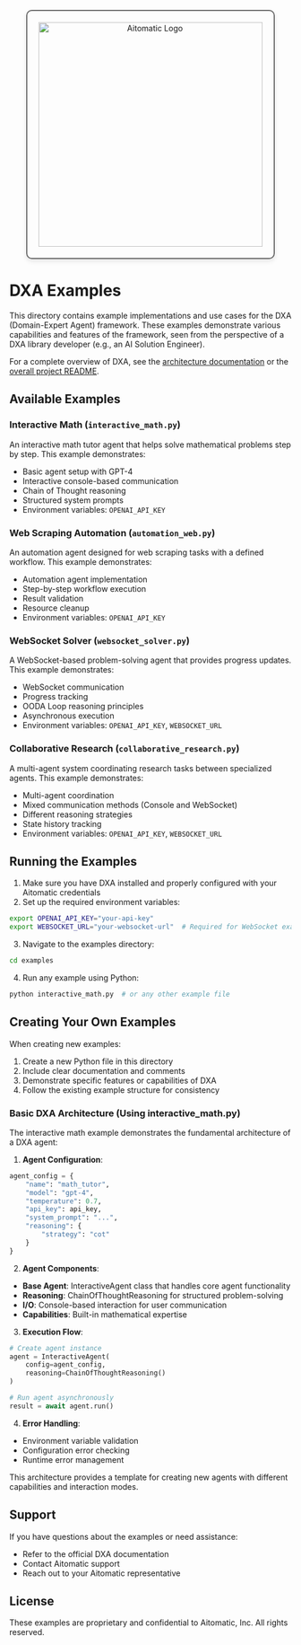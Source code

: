 <p align="center">
  <img src="https://cdn.prod.website-files.com/62a10970901ba826988ed5aa/62d942adcae82825089dabdb_aitomatic-logo-black.png" alt="Aitomatic Logo" width="400" style="border: 2px solid #666; border-radius: 10px; padding: 20px; box-shadow: 0 4px 8px rgba(0,0,0,0.1);"/>
</p>

# DXA Examples

This directory contains example implementations and use cases for the DXA (Domain-Expert Agent) framework. These examples demonstrate various capabilities and features of the framework, seen from the perspective of a DXA library developer (e.g., an AI Solution Engineer).

For a complete overview of DXA, see the [architecture documentation](../dxa/README.md) or the [overall project README](../README.md).

## Available Examples

### Interactive Math (`interactive_math.py`)
An interactive math tutor agent that helps solve mathematical problems step by step. This example demonstrates:
- Basic agent setup with GPT-4
- Interactive console-based communication
- Chain of Thought reasoning
- Structured system prompts
- Environment variables: `OPENAI_API_KEY`

### Web Scraping Automation (`automation_web.py`)
An automation agent designed for web scraping tasks with a defined workflow. This example demonstrates:
- Automation agent implementation
- Step-by-step workflow execution
- Result validation
- Resource cleanup
- Environment variables: `OPENAI_API_KEY`

### WebSocket Solver (`websocket_solver.py`)
A WebSocket-based problem-solving agent that provides progress updates. This example demonstrates:
- WebSocket communication
- Progress tracking
- OODA Loop reasoning principles
- Asynchronous execution
- Environment variables: `OPENAI_API_KEY`, `WEBSOCKET_URL`

### Collaborative Research (`collaborative_research.py`)
A multi-agent system coordinating research tasks between specialized agents. This example demonstrates:
- Multi-agent coordination
- Mixed communication methods (Console and WebSocket)
- Different reasoning strategies
- State history tracking
- Environment variables: `OPENAI_API_KEY`, `WEBSOCKET_URL`

## Running the Examples

1. Make sure you have DXA installed and properly configured with your Aitomatic credentials
2. Set up the required environment variables:
```bash
export OPENAI_API_KEY="your-api-key"
export WEBSOCKET_URL="your-websocket-url"  # Required for WebSocket examples
```
3. Navigate to the examples directory:
```bash
cd examples
```
4. Run any example using Python:
```bash
python interactive_math.py  # or any other example file
```

## Creating Your Own Examples

When creating new examples:
1. Create a new Python file in this directory
2. Include clear documentation and comments
3. Demonstrate specific features or capabilities of DXA
4. Follow the existing example structure for consistency

### Basic DXA Architecture (Using interactive_math.py)

The interactive math example demonstrates the fundamental architecture of a DXA agent:

1. **Agent Configuration**:
```python
agent_config = {
    "name": "math_tutor",
    "model": "gpt-4",
    "temperature": 0.7,
    "api_key": api_key,
    "system_prompt": "...",
    "reasoning": {
        "strategy": "cot"
    }
}
```

2. **Agent Components**:
- **Base Agent**: InteractiveAgent class that handles core agent functionality
- **Reasoning**: ChainOfThoughtReasoning for structured problem-solving
- **I/O**: Console-based interaction for user communication
- **Capabilities**: Built-in mathematical expertise

3. **Execution Flow**:
```python
# Create agent instance
agent = InteractiveAgent(
    config=agent_config,
    reasoning=ChainOfThoughtReasoning()
)

# Run agent asynchronously
result = await agent.run()
```

4. **Error Handling**:
- Environment variable validation
- Configuration error checking
- Runtime error management

This architecture provides a template for creating new agents with different capabilities and interaction modes.

## Support

If you have questions about the examples or need assistance:
- Refer to the official DXA documentation
- Contact Aitomatic support
- Reach out to your Aitomatic representative

## License

These examples are proprietary and confidential to Aitomatic, Inc. All rights reserved.